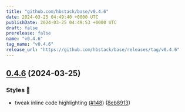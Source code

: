 ```yaml
---
title: "github.com/hbstack/base/v0.4.6"
date: 2024-03-25 04:49:40 +0000 UTC
publishDate: 2024-03-25 04:49:53 +0000 UTC
draft: false
prerelease: false
name: "v0.4.6"
tag_name: "v0.4.6"
release_url: "https://github.com/hbstack/base/releases/tag/v0.4.6"
---
```


## [0.4.6](https://github.com/hbstack/base/compare/v0.4.5...v0.4.6) (2024-03-25)


### Styles 🎨

* tweak inline code highlighting ([#148](https://github.com/hbstack/base/issues/148)) ([8eb8913](https://github.com/hbstack/base/commit/8eb8913342305a5df60bd15a5568567a1356aa00))

